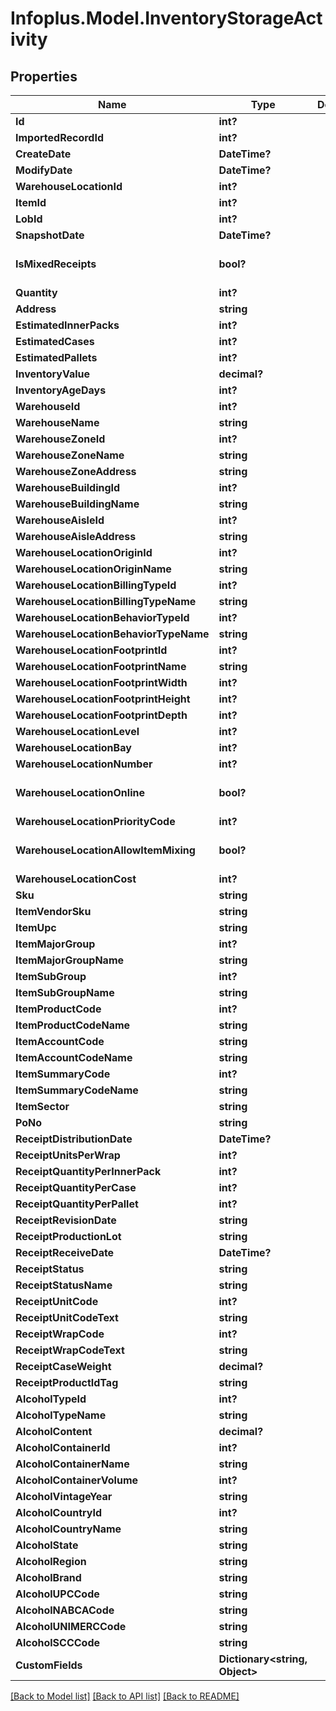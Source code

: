 # Infoplus.Model.InventoryStorageActivity
## Properties

Name | Type | Description | Notes
------------ | ------------- | ------------- | -------------
**Id** | **int?** |  | [optional] 
**ImportedRecordId** | **int?** |  | [optional] 
**CreateDate** | **DateTime?** |  | [optional] 
**ModifyDate** | **DateTime?** |  | [optional] 
**WarehouseLocationId** | **int?** |  | [optional] 
**ItemId** | **int?** |  | [optional] 
**LobId** | **int?** |  | 
**SnapshotDate** | **DateTime?** |  | [optional] 
**IsMixedReceipts** | **bool?** |  | [optional] [default to false]
**Quantity** | **int?** |  | [optional] 
**Address** | **string** |  | [optional] 
**EstimatedInnerPacks** | **int?** |  | [optional] 
**EstimatedCases** | **int?** |  | [optional] 
**EstimatedPallets** | **int?** |  | [optional] 
**InventoryValue** | **decimal?** |  | [optional] 
**InventoryAgeDays** | **int?** |  | [optional] 
**WarehouseId** | **int?** |  | [optional] 
**WarehouseName** | **string** |  | [optional] 
**WarehouseZoneId** | **int?** |  | [optional] 
**WarehouseZoneName** | **string** |  | [optional] 
**WarehouseZoneAddress** | **string** |  | [optional] 
**WarehouseBuildingId** | **int?** |  | [optional] 
**WarehouseBuildingName** | **string** |  | [optional] 
**WarehouseAisleId** | **int?** |  | [optional] 
**WarehouseAisleAddress** | **string** |  | [optional] 
**WarehouseLocationOriginId** | **int?** |  | [optional] 
**WarehouseLocationOriginName** | **string** |  | [optional] 
**WarehouseLocationBillingTypeId** | **int?** |  | [optional] 
**WarehouseLocationBillingTypeName** | **string** |  | [optional] 
**WarehouseLocationBehaviorTypeId** | **int?** |  | [optional] 
**WarehouseLocationBehaviorTypeName** | **string** |  | [optional] 
**WarehouseLocationFootprintId** | **int?** |  | [optional] 
**WarehouseLocationFootprintName** | **string** |  | [optional] 
**WarehouseLocationFootprintWidth** | **int?** |  | [optional] 
**WarehouseLocationFootprintHeight** | **int?** |  | [optional] 
**WarehouseLocationFootprintDepth** | **int?** |  | [optional] 
**WarehouseLocationLevel** | **int?** |  | [optional] 
**WarehouseLocationBay** | **int?** |  | [optional] 
**WarehouseLocationNumber** | **int?** |  | [optional] 
**WarehouseLocationOnline** | **bool?** |  | [optional] [default to false]
**WarehouseLocationPriorityCode** | **int?** |  | [optional] 
**WarehouseLocationAllowItemMixing** | **bool?** |  | [optional] [default to false]
**WarehouseLocationCost** | **int?** |  | [optional] 
**Sku** | **string** |  | [optional] 
**ItemVendorSku** | **string** |  | [optional] 
**ItemUpc** | **string** |  | [optional] 
**ItemMajorGroup** | **int?** |  | [optional] 
**ItemMajorGroupName** | **string** |  | [optional] 
**ItemSubGroup** | **int?** |  | [optional] 
**ItemSubGroupName** | **string** |  | [optional] 
**ItemProductCode** | **int?** |  | [optional] 
**ItemProductCodeName** | **string** |  | [optional] 
**ItemAccountCode** | **string** |  | [optional] 
**ItemAccountCodeName** | **string** |  | [optional] 
**ItemSummaryCode** | **int?** |  | [optional] 
**ItemSummaryCodeName** | **string** |  | [optional] 
**ItemSector** | **string** |  | [optional] 
**PoNo** | **string** |  | [optional] 
**ReceiptDistributionDate** | **DateTime?** |  | [optional] 
**ReceiptUnitsPerWrap** | **int?** |  | [optional] 
**ReceiptQuantityPerInnerPack** | **int?** |  | [optional] 
**ReceiptQuantityPerCase** | **int?** |  | [optional] 
**ReceiptQuantityPerPallet** | **int?** |  | [optional] 
**ReceiptRevisionDate** | **string** |  | [optional] 
**ReceiptProductionLot** | **string** |  | [optional] 
**ReceiptReceiveDate** | **DateTime?** |  | [optional] 
**ReceiptStatus** | **string** |  | [optional] 
**ReceiptStatusName** | **string** |  | [optional] 
**ReceiptUnitCode** | **int?** |  | [optional] 
**ReceiptUnitCodeText** | **string** |  | [optional] 
**ReceiptWrapCode** | **int?** |  | [optional] 
**ReceiptWrapCodeText** | **string** |  | [optional] 
**ReceiptCaseWeight** | **decimal?** |  | [optional] 
**ReceiptProductIdTag** | **string** |  | [optional] 
**AlcoholTypeId** | **int?** |  | [optional] 
**AlcoholTypeName** | **string** |  | [optional] 
**AlcoholContent** | **decimal?** |  | [optional] 
**AlcoholContainerId** | **int?** |  | [optional] 
**AlcoholContainerName** | **string** |  | [optional] 
**AlcoholContainerVolume** | **int?** |  | [optional] 
**AlcoholVintageYear** | **string** |  | [optional] 
**AlcoholCountryId** | **int?** |  | [optional] 
**AlcoholCountryName** | **string** |  | [optional] 
**AlcoholState** | **string** |  | [optional] 
**AlcoholRegion** | **string** |  | [optional] 
**AlcoholBrand** | **string** |  | [optional] 
**AlcoholUPCCode** | **string** |  | [optional] 
**AlcoholNABCACode** | **string** |  | [optional] 
**AlcoholUNIMERCCode** | **string** |  | [optional] 
**AlcoholSCCCode** | **string** |  | [optional] 
**CustomFields** | **Dictionary&lt;string, Object&gt;** |  | [optional] 

[[Back to Model list]](../README.md#documentation-for-models) [[Back to API list]](../README.md#documentation-for-api-endpoints) [[Back to README]](../README.md)

